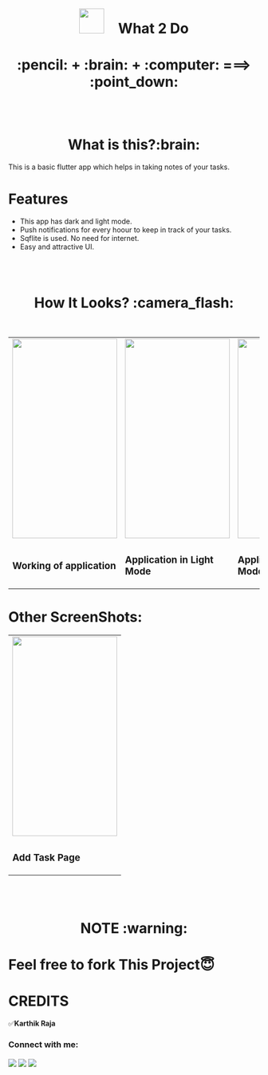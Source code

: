 <h1 align="center"><img src="https://user-images.githubusercontent.com/64122408/100622737-359b5900-3347-11eb-9254-40da8277084f.png" height=50px width=50px>&emsp;What 2 Do </h1> 
<h1 align="center"> 
:pencil:  +    :brain:   +    :computer:    ===>   :point_down:    </h1>
<br/>
<br/>

<h1 align="center"><b>What is this?:brain:</b></h1>

This is a basic flutter app which helps in taking notes of your tasks.

# Features

* This app has dark and light mode.
* Push notifications for every hoour to keep in track of your tasks.
* Sqflite is used. No need for internet.
* Easy and attractive UI.

<br/>
<br/>

<h1 align="center"><b>How It Looks? :camera_flash:</b></h1>

<br/>

<table>
<tr>
<td><img src="https://user-images.githubusercontent.com/64122408/100624897-f15d8800-3349-11eb-92f9-219705a56f9e.gif" height="400px" width="210px" /></td>
<td><img src="https://user-images.githubusercontent.com/64122408/100626632-13f0a080-334c-11eb-83a4-a12f6917b924.jpg" height="400px" width="210px" /></td>
<td><img src="https://user-images.githubusercontent.com/64122408/100626720-2cf95180-334c-11eb-9f7a-cc5669dc3b4a.jpg" height="400px" width="210px" /></td>
<td><img src="https://user-images.githubusercontent.com/64122408/100625848-11da1200-334b-11eb-84aa-71cece6211a6.jpg" height="400px" width="210px" /></td>
</tr>
<tr>
  <td><h3>Working of application</h3></td>
  <td><h3>Application in Light Mode</h3></td>
  <td><h3>Application in Dark Mode</h3></td>
  <td><h3>Notification of the App</h3><td>
</tr>
</table>

# Other ScreenShots:

<table>
<tr>
<td><img src="https://user-images.githubusercontent.com/64122408/100626932-65992b00-334c-11eb-8f68-5a59f7772f13.jpg" height="400px" width="210px" /></td>
</tr>
<tr>
  <td><h3>Add Task Page</h3></td>
</tr>
</table>

<br/>
<br/>

<h1 align="center"><b>NOTE :warning:</b></h1>


# Feel free to fork This Project😇


# CREDITS  
:white_check_mark:**Karthik Raja**
<p align="left">  
<h3 align="left">Connect with me:</h3>  
<a href="https://twitter.com/mranonymousofcl" target="blank"><img align="center" src="https://img.icons8.com/doodle/48/000000/twitter--v1.png"/></a>  
<a href="https://instagram.com/mr.anonymous_official" target="blank"><img align="center" src="https://img.icons8.com/doodle/50/000000/instagram-new.png"/></a>  
<a href="https://discord.com/channels/mr_anonymous_2001#4770" target="blank"><img align="center" src="https://img.icons8.com/doodle/48/000000/discord-new-logo.png"/></a>
</p>  
